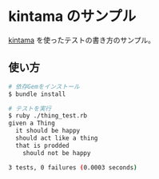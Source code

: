# kintama のサンプル

[kintama](https://github.com/lazyatom/kintama) を使ったテストの書き方のサンプル。

## 使い方

```bash
# 依存Gemをインストール
$ bundle install

# テストを実行
$ ruby ./thing_test.rb
given a Thing
  it should be happy
  should act like a thing
  that is prodded
    should not be happy

3 tests, 0 failures (0.0003 seconds)
```

